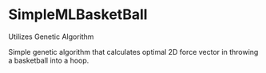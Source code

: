 # SimpleMLBasketBall
Utilizes Genetic Algorithm

Simple genetic algorithm that calculates optimal 2D force vector in throwing a basketball into a hoop.
